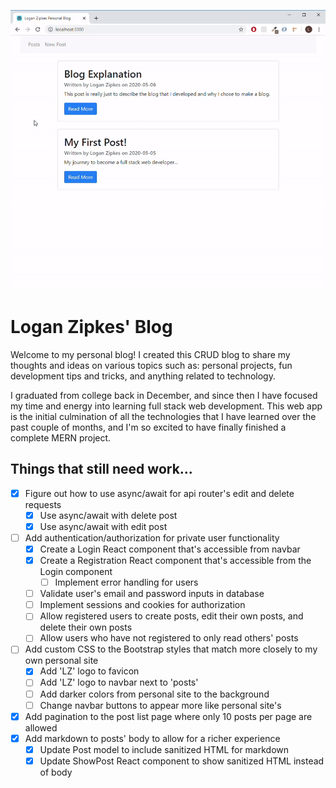 <a href="https://logan-zipkes-blog.herokuapp.com/" target="_blank"><img src="personal-blog-gif.gif" alt="Gif of Blog"></a>

# Logan Zipkes' Blog

Welcome to my personal blog! I created this CRUD blog to share my thoughts and ideas on various topics such as: personal projects, fun development tips and tricks, and anything related to technology.

I graduated from college back in December, and since then I have focused my time and energy into learning full stack web development. This web app is the initial culmination of all the technologies that I have learned over the past couple of months, and I'm so excited to have finally finished a complete MERN project.

## Things that still need work...

- [x] Figure out how to use async/await for api router's edit and delete requests
  - [x] Use async/await with delete post
  - [x] Use async/await with edit post
- [ ] Add authentication/authorization for private user functionality
  - [x] Create a Login React component that's accessible from navbar
  - [x] Create a Registration React component that's accessible from the Login component
    - [ ] Implement error handling for users
  - [ ] Validate user's email and password inputs in database
  - [ ] Implement sessions and cookies for authorization
  - [ ] Allow registered users to create posts, edit their own posts, and delete their own posts
  - [ ] Allow users who have not registered to only read others' posts
- [ ] Add custom CSS to the Bootstrap styles that match more closely to my own personal site
  - [x] Add 'LZ' logo to favicon
  - [ ] Add 'LZ' logo to navbar next to 'posts'
  - [ ] Add darker colors from personal site to the background
  - [ ] Change navbar buttons to appear more like personal site's
- [x] Add pagination to the post list page where only 10 posts per page are allowed
- [x] Add markdown to posts' body to allow for a richer experience
  - [x] Update Post model to include sanitized HTML for markdown
  - [x] Update ShowPost React component to show sanitized HTML instead of body